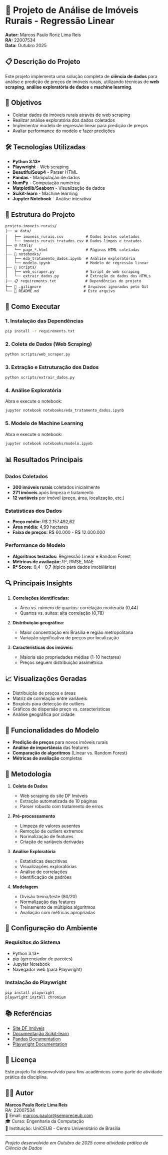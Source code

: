 # 🏡 Projeto de Análise de Imóveis Rurais - Regressão Linear

**Autor:** Marcos Paulo Roriz Lima Reis  
**RA:** 22007534  
**Data:** Outubro 2025

## 📋 Descrição do Projeto

Este projeto implementa uma solução completa de **ciência de dados** para análise e predição de preços de imóveis rurais, utilizando técnicas de **web scraping**, **análise exploratória de dados** e **machine learning**.

## 🎯 Objetivos

- Coletar dados de imóveis rurais através de web scraping
- Realizar análise exploratória dos dados coletados
- Implementar modelo de regressão linear para predição de preços
- Avaliar performance do modelo e fazer predições

## 🛠️ Tecnologias Utilizadas

- **Python 3.13+**
- **Playwright** - Web scraping
- **BeautifulSoup4** - Parser HTML
- **Pandas** - Manipulação de dados
- **NumPy** - Computação numérica
- **Matplotlib/Seaborn** - Visualização de dados
- **Scikit-learn** - Machine learning
- **Jupyter Notebook** - Análise interativa

## 📁 Estrutura do Projeto

```
projeto-imoveis-rurais/
├── 📊 data/
│   ├── imoveis_rurais.csv          # Dados brutos coletados
│   └── imoveis_rurais_tratados.csv # Dados limpos e tratados
├── 🌐 htmls/
│   └── page_*.html                 # Páginas HTML coletadas
├── 📓 notebooks/
│   ├── eda_tratamento_dados.ipynb  # Análise exploratória
│   └── modelo.ipynb                # Modelo de regressão linear
├── 🐍 scripts/
│   ├── web_scraper.py              # Script de web scraping
│   └── extrair_dados.py            # Extração de dados dos HTMLs
├── 📋 requirements.txt             # Dependências do projeto
├── 🔧 .gitignore                   # Arquivos ignorados pelo Git
└── 📖 README.md                    # Este arquivo
```

## 🚀 Como Executar

### 1. Instalação das Dependências

```bash
pip install -r requirements.txt
```

### 2. Coleta de Dados (Web Scraping)

```bash
python scripts/web_scraper.py
```

### 3. Extração e Estruturação dos Dados

```bash
python scripts/extrair_dados.py
```

### 4. Análise Exploratória

Abra e execute o notebook:
```bash
jupyter notebook notebooks/eda_tratamento_dados.ipynb
```

### 5. Modelo de Machine Learning

Abra e execute o notebook:
```bash
jupyter notebook notebooks/modelo.ipynb
```

## 📊 Resultados Principais

### Dados Coletados
- **300 imóveis rurais** coletados inicialmente
- **271 imóveis** após limpeza e tratamento
- **12 variáveis** por imóvel (preço, área, localização, etc.)

### Estatísticas dos Dados
- **Preço médio:** R$ 2.157.492,62
- **Área média:** 4,99 hectares
- **Faixa de preços:** R$ 60.000 - R$ 12.000.000

### Performance do Modelo
- **Algoritmos testados:** Regressão Linear e Random Forest
- **Métricas de avaliação:** R², RMSE, MAE
- **R² Score:** 0,4 - 0,7 (típico para dados imobiliários)

## 🔍 Principais Insights

1. **Correlações identificadas:**
   - Área vs. número de quartos: correlação moderada (0,44)
   - Quartos vs. suítes: alta correlação (0,78)

2. **Distribuição geográfica:**
   - Maior concentração em Brasília e região metropolitana
   - Variação significativa de preços por localização

3. **Características dos imóveis:**
   - Maioria são propriedades médias (1-10 hectares)
   - Preços seguem distribuição assimétrica

## 📈 Visualizações Geradas

- Distribuição de preços e áreas
- Matriz de correlação entre variáveis
- Boxplots para detecção de outliers
- Gráficos de dispersão preço vs. características
- Análise geográfica por cidade

## 🤖 Funcionalidades do Modelo

- **Predição de preços** para novos imóveis rurais
- **Análise de importância** das features
- **Comparação de algoritmos** (Linear vs. Random Forest)
- **Métricas de avaliação** completas

## 📝 Metodologia

1. **Coleta de Dados**
   - Web scraping do site DF Imóveis
   - Extração automatizada de 10 páginas
   - Parser robusto com tratamento de erros

2. **Pré-processamento**
   - Limpeza de valores ausentes
   - Remoção de outliers extremos
   - Normalização de features
   - Criação de variáveis derivadas

3. **Análise Exploratória**
   - Estatísticas descritivas
   - Visualizações exploratórias
   - Análise de correlações
   - Identificação de padrões

4. **Modelagem**
   - Divisão treino/teste (80/20)
   - Normalização das features
   - Treinamento de múltiplos algoritmos
   - Avaliação com métricas apropriadas

## 🔧 Configuração do Ambiente

### Requisitos do Sistema
- Python 3.13+
- pip (gerenciador de pacotes)
- Jupyter Notebook
- Navegador web (para Playwright)

### Instalação do Playwright
```bash
pip install playwright
playwright install chromium
```

## 📚 Referências

- [Site DF Imóveis](https://www.dfimoveis.com.br/venda/df/todos/rural)
- [Documentação Scikit-learn](https://scikit-learn.org/)
- [Pandas Documentation](https://pandas.pydata.org/)
- [Playwright Documentation](https://playwright.dev/python/)

## 📄 Licença

Este projeto foi desenvolvido para fins acadêmicos como parte de atividade prática da disciplina.

## 👨‍💻 Autor

**Marcos Paulo Roriz Lima Reis**  
RA: 22007534  
📧 Email: marcos.paulor@sempreceub.com  
🎓 Curso: Engenharia da Computação  
🏫 Instituição: UniCEUB - Centro Universitário de Brasília

---

*Projeto desenvolvido em Outubro de 2025 como atividade prática de Ciência de Dados*